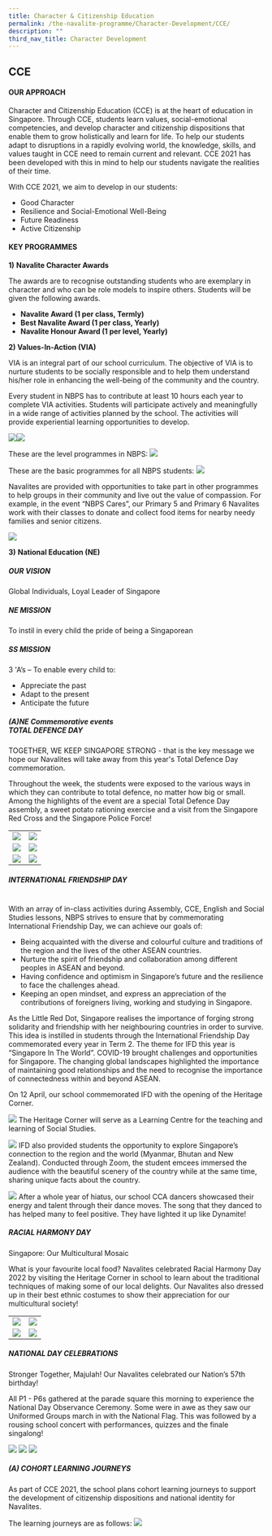 ```yaml
---
title: Character & Citizenship Education
permalink: /the-navalite-programme/Character-Development/CCE/
description: ""
third_nav_title: Character Development
---
```

## CCE

#### OUR APPROACH

Character and Citizenship Education (CCE) is at the heart of education in Singapore. Through CCE, students learn values, social-emotional competencies, and develop character and citizenship dispositions that enable them to grow holistically and learn for life. To help our students adapt to disruptions in a rapidly evolving world, the knowledge, skills, and values taught in CCE need to remain current and relevant. CCE 2021 has been developed with this in mind to help our students navigate the realities of their time.

With CCE 2021, we aim to develop in our students:

* Good Character
* Resilience and Social-Emotional Well-Being
* Future Readiness
* Active Citizenship

#### KEY PROGRAMMES

**1)** **Navalite Character Awards**

The awards are to recognise outstanding students who are exemplary in character and who can be role models to inspire others. Students will be given the following awards.

* **Navalite Award (1 per class, Termly)**
* **Best Navalite Award (1 per class, Yearly)**
* **Navalite Honour Award (1 per level, Yearly)**

**2) Values-In-Action (VIA)**

VIA is an integral part of our school curriculum. The objective of VIA is to nurture students to be socially responsible and to help them understand his/her role in enhancing the well-being of the community and the country.

Every student in NBPS has to contribute at least 10 hours each year to complete VIA activities. Students will participate actively and meaningfully in a wide range of activities planned by the school. The activities will provide experiential learning opportunities to develop.

![](/images/CCE/CCE%201.png)![](/images/CCE/CCE%202.png)

These are the level programmes in NBPS:
![](/images/CCE/CCE%203.png)

These are the basic programmes for all NBPS students:
![](/images/CCE/CCE%2020x.png)

Navalites are provided with opportunities to take part in other programmes to help groups in their community and live out the value of compassion. For example, in the event “NBPS Cares”, our Primary 5 and Primary 6 Navalites work with their classes to donate and collect food items for nearby needy families and senior citizens.

![](/images/values%20in%20action%202023.png)

**3)** **National Education (NE)**

##### OUR VISION

Global Individuals, Loyal Leader of Singapore

##### NE MISSION

To instil in every child the pride of being a Singaporean

##### SS MISSION

3 'A’s – To enable every child to:
* Appreciate the past
* Adapt to the present
* Anticipate the future

##### (A)NE Commemorative events <br>TOTAL DEFENCE DAY&nbsp;

TOGETHER, WE KEEP SINGAPORE STRONG - that is the key message we hope our Navalites will take away from this year's Total Defence Day commemoration.

Throughout the week, the students were exposed to the various ways in which they can contribute to total defence, no matter how big or small. Among the highlights of the event are a special Total Defence Day assembly, a sweet potato rationing exercise and a visit from the Singapore Red Cross and the Singapore Police Force!

|  |  | 
| -------- | -------- |
| ![](/images/CCE/CCE%204.jpg)     | ![](/images/CCE/CCE%205.jpg)     |
| ![](/images/CCE/CCE%206.jpg)     | ![](/images/CCE/CCE%207.jpg)    |
| ![](/images/CCE/CCE%208.jpg)     | ![](/images/CCE/CCE%209.jpg)   |


##### INTERNATIONAL FRIENDSHIP DAY

&nbsp;  
With an array of in-class activities during Assembly, CCE, English and Social Studies lessons, NBPS strives to ensure that by commemorating International Friendship Day, we can achieve our goals of:

* Being acquainted with the diverse and colourful culture and traditions of the region and the lives of the other ASEAN countries.
* Nurture the spirit of friendship and collaboration among different peoples in ASEAN and beyond.
* Having confidence and optimism in Singapore’s future and the resilience to face the challenges ahead.
* Keeping an open mindset, and express an appreciation of the contributions of foreigners living, working and studying in Singapore.

As the Little Red Dot, Singapore realises the importance of forging strong solidarity and friendship with her neighbouring countries in order to survive. This idea is instilled in students through the International Friendship Day commemorated every year in Term 2. The theme for IFD this year is “Singapore In The World”. COVID-19 brought challenges and opportunities for Singapore. The changing global landscapes highlighted the importance of maintaining good relationships and the need to recognise the importance of connectedness within and beyond ASEAN.

On 12 April, our school commemorated IFD with the opening of the Heritage Corner.

![](/images/CCE/CCE%2010.jpg)
The Heritage Corner will serve as a Learning Centre for the teaching and learning of Social Studies. 

![](/images/CCE/CCE%2011.jpg)
IFD also provided students the opportunity to explore Singapore’s connection to the region and the world (Myanmar, Bhutan and New Zealand). Conducted through Zoom, the student emcees immersed the audience with the beautiful scenery of the country while at the same time, sharing unique facts about the country.

![](/images/CCE/CCE%2012.jpg)
After a whole year of hiatus, our school CCA dancers showcased their energy and talent through their dance moves. The song that they danced to has helped many to feel positive. They have lighted it up like Dynamite!


##### RACIAL HARMONY DAY&nbsp;

Singapore: Our Multicultural Mosaic

What is your favourite local food? Navalites celebrated Racial Harmony Day 2022 by visiting the Heritage Corner in school to learn about the traditional techniques of making some of our local delights. Our Navalites also dressed up in their best ethnic costumes to show their appreciation for our multicultural society!



|  |  | 
| -------- | -------- | 
| ![](/images/CCE/CCE%2013.jpg)     | ![](/images/CCE/CCE%2014.jpg)     | 
| ![](/images/CCE/CCE%2015.jpg)     | ![](/images/CCE/CCE%2016.jpg)     | 


##### NATIONAL DAY CELEBRATIONS 
Stronger Together, Majulah! Our Navalites celebrated our Nation’s 57th birthday!

All P1 - P6s gathered at the parade square this morning to experience the National Day Observance Ceremony. Some were in awe as they saw our Uniformed Groups march in with the National Flag. This was followed by a rousing school concert with performances, quizzes and the finale singalong!

![](/images/CCE/CCE%2017.jpg)
![](/images/CCE/CCE%2018.jpg)
![](/images/CCE/CCE%2019.jpg)


##### (A) COHORT LEARNING JOURNEYS

As part of CCE 2021, the school plans&nbsp;cohort&nbsp;learning&nbsp;journeys&nbsp;to support the development of citizenship dispositions and national identity for Navalites.

The learning journeys are as follows:
![](/images/CCE/CCE%2021x.png)